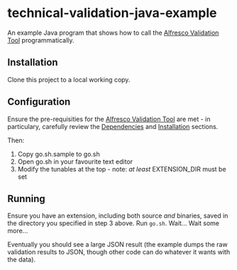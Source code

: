 # technical-validation-java-example

An example Java program that shows how to call the [Alfresco Validation Tool](https://github.com/AlfrescoLabs/technical-validation)
programmatically.

## Installation

Clone this project to a local working copy.

## Configuration

Ensure the pre-requisities for the [Alfresco Validation Tool](https://github.com/AlfrescoLabs/technical-validation)
are met - in particulary, carefully review the [Dependencies](https://github.com/AlfrescoLabs/technical-validation#dependencies)
and [Installation](https://github.com/AlfrescoLabs/technical-validation#installation) sections.

Then:
1. Copy go.sh.sample to go.sh
2. Open go.sh in your favourite text editor
3. Modify the tunables at the top - note: _at least_ EXTENSION_DIR must be set

## Running
Ensure you have an extension, including both source _and_ binaries, saved in the directory you specified in step 3 above.
Run ```go.sh```.
Wait...
Wait some more...

Eventually you should see a large JSON result (the example dumps the raw validation results to JSON, though other code can
do whatever it wants with the data).

